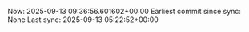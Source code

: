 Now: 2025-09-13 09:36:56.601602+00:00 Earliest commit since sync: None Last sync: 2025-09-13 05:22:52+00:00
